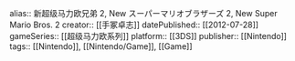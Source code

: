 alias:: 新超级马力欧兄弟 2, New スーパーマリオブラザーズ 2, New Super Mario Bros. 2
creator:: [[手冢卓志]]
datePublished:: [[2012-07-28]]
gameSeries:: [[超级马力欧系列]]
platform:: [[3DS]] 
publisher:: [[Nintendo]] 
tags:: [[Nintendo]], [[Nintendo/Game]], [[Game]]

